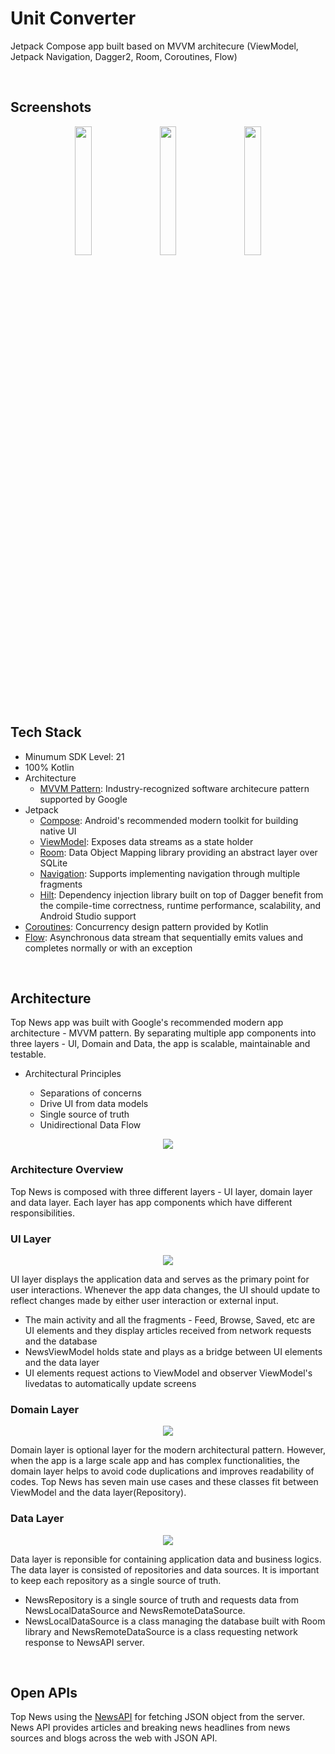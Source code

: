 <h1>Unit Converter</h1>
<p>Jetpack Compose app built based on MVVM architecure (ViewModel, Jetpack Navigation, Dagger2, Room, Coroutines, Flow)
</p>
<br>

<!-- Screenshots -->
<h2>Screenshots</h2>
<p align="center">
  <img src="https://user-images.githubusercontent.com/57670625/222523127-8eff58c3-a9f3-4ea7-af25-1cd5f085d3db.png" width="23%"/>
  &nbsp; &nbsp;                                                                                                                     
  <img src="https://user-images.githubusercontent.com/57670625/222523126-b2b02cc5-eb89-4588-9564-025f5868ad7c.png" width="23%"/>
  &nbsp; &nbsp;
  <img src="https://user-images.githubusercontent.com/57670625/222523124-d69f9086-4ca1-4cd7-9920-90a07227ae54.png" width="23%"/>
</p>
<br>

<!-- Tech Stack -->
<h2>Tech Stack</h2>
<ul>
<li>Minumum SDK Level: 21</li>
<li>100% Kotlin</li>
<li>Architecture
    <ul>
      <li><a href="https://developer.android.com/topic/architecture">MVVM Pattern</a>: Industry-recognized software architecure pattern supported by Google</li>
    </ul>
 </li>
 <li>Jetpack
  <ul>
    <li><a href="https://developer.android.com/jetpack/compose">Compose</a>: Android's recommended modern toolkit for building native UI</li>
    <li><a href="https://developer.android.com/topic/libraries/architecture/viewmodel">ViewModel</a>: Exposes data streams as a state holder</li>
    <li><a href="https://developer.android.com/training/data-storage/room">Room</a>: Data Object Mapping library providing an abstract layer over SQLite</li>
    <li><a href="https://developer.android.com/jetpack/compose/navigation">Navigation</a>: Supports implementing navigation through multiple fragments</li>
    <li><a href="https://developer.android.com/training/dependency-injection/hilt-android">Hilt</a>: Dependency injection library built on top of Dagger benefit from the compile-time correctness, runtime performance, scalability, and Android Studio support </li>
  </ul>
</li>
<li><a href="https://developer.android.com/kotlin/coroutines">Coroutines</a>: Concurrency design pattern provided by Kotlin</li>
<li><a href="https://developer.android.com/kotlin/flow">Flow</a>: Asynchronous data stream that sequentially emits values and completes normally or with an exception</li>
</ul>
<br>

<!-- Architecture -->
<h2>Architecture</h2>
<p>Top News app was built with Google's recommended modern app architecture - MVVM pattern. By separating multiple app components into three layers
- UI, Domain and Data, the app is scalable, maintainable and testable.</p>
<ul>
  <li>Architectural Principles</li>
    <ul>
      <li>Separations of concerns</li>
      <li>Drive UI from data models</li>
      <li>Single source of truth</li>
      <li>Unidirectional Data Flow</li>
   </ul>
</ul>
<p align="center">
   <img src="https://user-images.githubusercontent.com/57670625/221630274-a9214a21-5908-4725-b799-800197555750.jpg"/>
</p>

<h3>Architecture Overview</h3>
<p>Top News is composed with three different layers - UI layer, domain layer and data layer. Each layer has app components which have different responsibilities.</p>

<h3>UI Layer</h3>
<p align="center">
   <img src="https://user-images.githubusercontent.com/57670625/221978991-caae1ffb-69e2-48c3-b9fd-0262c6cce87b.jpg"/>
</p>
<p>UI layer displays the application data and serves as the primary point for user interactions. Whenever the app data changes, the UI should update to reflect changes made by either user interaction or external input.</p>
<ul>
  <li>The main activity and all the fragments - Feed, Browse, Saved, etc are UI elements and they display articles received from network requests and the database</li>
  <li>NewsViewModel holds state and plays as a bridge between UI elements and the data layer</li>
  <li>UI elements request actions to ViewModel and observer ViewModel's livedatas to automatically update screens</li>
</ul>

<h3>Domain Layer</h3>
<p align="center">
   <img src="https://user-images.githubusercontent.com/57670625/221953741-1c9dd925-1dc3-47d7-a6c2-d50c2efd0fba.jpg"/>
</p>
<p>Domain layer is optional layer for the modern architectural pattern. However, when the app is a large scale app and has complex functionalities, the domain layer helps to avoid code duplications and improves readability of codes. Top News has seven main use cases and these classes fit between ViewModel and the data layer(Repository).</p>


<h3>Data Layer</h3>
<p align="center">
   <img src="https://user-images.githubusercontent.com/57670625/221978988-f2193bf4-f1f1-43f8-a021-34ee6cd0f500.jpg"/>
</p>
<p>Data layer is reponsible for containing application data and business logics. The data layer is consisted of repositories and data sources. It is important to keep each repository as a single source of truth.</p>
<ul>
  <li>NewsRepository is a single source of truth and requests data from NewsLocalDataSource and NewsRemoteDataSource.</li>
  <li>NewsLocalDataSource is a class managing the database built with Room library and NewsRemoteDataSource is a class requesting network response to NewsAPI server.</li>
</ul>
<br>

<!-- Open APIs -->
<h2>Open APIs</h2>
<p>Top News using the <a href="https://newsapi.org//">NewsAPI</a> for fetching JSON object from the server. News API provides articles and breaking news headlines from news sources and blogs across the web with JSON API.</p>
 
